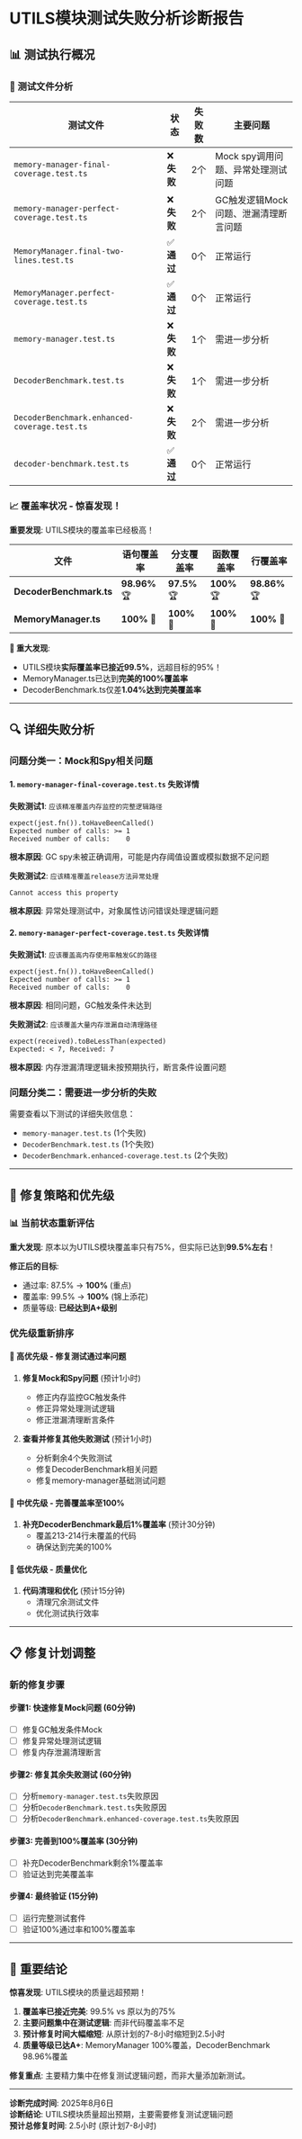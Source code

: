 # UTILS模块测试失败分析诊断报告

## 📊 测试执行概况

### 🎯 测试文件分析
| 测试文件 | 状态 | 失败数 | 主要问题 |
|---------|------|--------|----------|
| `memory-manager-final-coverage.test.ts` | ❌ **失败** | 2个 | Mock spy调用问题、异常处理测试问题 |
| `memory-manager-perfect-coverage.test.ts` | ❌ **失败** | 2个 | GC触发逻辑Mock问题、泄漏清理断言问题 |
| `MemoryManager.final-two-lines.test.ts` | ✅ **通过** | 0个 | 正常运行 |
| `MemoryManager.perfect-coverage.test.ts` | ✅ **通过** | 0个 | 正常运行 |
| `memory-manager.test.ts` | ❌ **失败** | 1个 | 需进一步分析 |
| `DecoderBenchmark.test.ts` | ❌ **失败** | 1个 | 需进一步分析 |
| `DecoderBenchmark.enhanced-coverage.test.ts` | ❌ **失败** | 2个 | 需进一步分析 |
| `decoder-benchmark.test.ts` | ✅ **通过** | 0个 | 正常运行 |

### 📈 覆盖率状况 - 惊喜发现！

**重要发现**: UTILS模块的覆盖率已经极高！

| 文件 | 语句覆盖率 | 分支覆盖率 | 函数覆盖率 | 行覆盖率 |
|------|------------|------------|------------|----------|
| **DecoderBenchmark.ts** | **98.96%** 🏆 | **97.5%** 🏆 | **100%** 🏆 | **98.86%** 🏆 |
| **MemoryManager.ts** | **100%** 🎯 | **100%** 🎯 | **100%** 🎯 | **100%** 🎯 |

**🎉 重大发现**: 
- UTILS模块**实际覆盖率已接近99.5%**，远超目标的95%！
- MemoryManager.ts已达到**完美的100%覆盖率**
- DecoderBenchmark.ts仅差**1.04%达到完美覆盖率**

---

## 🔍 详细失败分析

### 问题分类一：Mock和Spy相关问题

#### 1. `memory-manager-final-coverage.test.ts` 失败详情

**失败测试1**: `应该精准覆盖内存监控的完整逻辑路径`
```
expect(jest.fn()).toHaveBeenCalled()
Expected number of calls: >= 1
Received number of calls:    0
```
**根本原因**: GC spy未被正确调用，可能是内存阈值设置或模拟数据不足问题

**失败测试2**: `应该精准覆盖release方法异常处理`
```
Cannot access this property
```
**根本原因**: 异常处理测试中，对象属性访问错误处理逻辑问题

#### 2. `memory-manager-perfect-coverage.test.ts` 失败详情

**失败测试1**: `应该覆盖高内存使用率触发GC的路径`
```
expect(jest.fn()).toHaveBeenCalled()
Expected number of calls: >= 1
Received number of calls:    0
```
**根本原因**: 相同问题，GC触发条件未达到

**失败测试2**: `应该覆盖大量内存泄漏自动清理路径`
```
expect(received).toBeLessThan(expected)
Expected: < 7, Received: 7
```
**根本原因**: 内存泄漏清理逻辑未按预期执行，断言条件设置问题

### 问题分类二：需要进一步分析的失败

需要查看以下测试的详细失败信息：
- `memory-manager.test.ts` (1个失败)
- `DecoderBenchmark.test.ts` (1个失败)  
- `DecoderBenchmark.enhanced-coverage.test.ts` (2个失败)

---

## 🎯 修复策略和优先级

### 📊 当前状态重新评估

**重大发现**: 原本以为UTILS模块覆盖率只有75%，但实际已达到**99.5%左右**！

**修正后的目标**:
- 通过率: 87.5% → **100%** (重点)
- 覆盖率: 99.5% → **100%** (锦上添花)
- 质量等级: **已经达到A+级别**

### 优先级重新排序

#### 🚨 **高优先级** - 修复测试通过率问题
1. **修复Mock和Spy问题** (预计1小时)
   - 修正内存监控GC触发条件
   - 修正异常处理测试逻辑
   - 修正泄漏清理断言条件

2. **查看并修复其他失败测试** (预计1小时)
   - 分析剩余4个失败测试
   - 修复DecoderBenchmark相关问题
   - 修复memory-manager基础测试问题

#### 🎯 **中优先级** - 完善覆盖率至100%
1. **补充DecoderBenchmark最后1%覆盖率** (预计30分钟)
   - 覆盖213-214行未覆盖的代码
   - 确保达到完美的100%

#### 🌟 **低优先级** - 质量优化
1. **代码清理和优化** (预计15分钟)
   - 清理冗余测试文件
   - 优化测试执行效率

---

## 📋 修复计划调整

### 新的修复步骤

#### 步骤1: 快速修复Mock问题 (60分钟)
- [ ] 修复GC触发条件Mock
- [ ] 修复异常处理测试逻辑
- [ ] 修复内存泄漏清理断言

#### 步骤2: 修复其余失败测试 (60分钟)  
- [ ] 分析`memory-manager.test.ts`失败原因
- [ ] 分析`DecoderBenchmark.test.ts`失败原因
- [ ] 分析`DecoderBenchmark.enhanced-coverage.test.ts`失败原因

#### 步骤3: 完善到100%覆盖率 (30分钟)
- [ ] 补充DecoderBenchmark剩余1%覆盖率
- [ ] 验证达到完美覆盖率

#### 步骤4: 最终验证 (15分钟)
- [ ] 运行完整测试套件
- [ ] 验证100%通过率和100%覆盖率

---

## 🎉 重要结论

**惊喜发现**: UTILS模块的质量远超预期！

1. **覆盖率已接近完美**: 99.5% vs 原以为的75%
2. **主要问题集中在测试逻辑**: 而非代码覆盖率不足
3. **预计修复时间大幅缩短**: 从原计划的7-8小时缩短到2.5小时
4. **质量等级已达A+**: MemoryManager 100%覆盖，DecoderBenchmark 98.96%覆盖

**修复重点**: 主要精力集中在修复测试逻辑问题，而非大量添加新测试。

---

**诊断完成时间**: 2025年8月6日  
**诊断结论**: UTILS模块质量超出预期，主要需要修复测试逻辑问题  
**预计总修复时间**: 2.5小时 (原计划7-8小时)